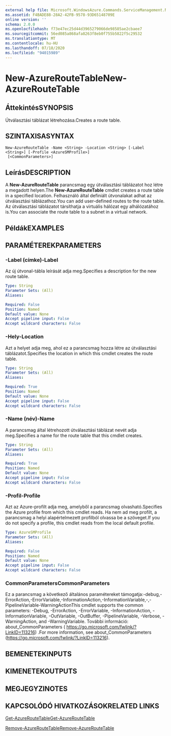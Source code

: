 ```yaml
---
external help file: Microsoft.WindowsAzure.Commands.ServiceManagement.Network.dll-Help.xml
ms.assetid: F4BADE88-28A2-42FB-9578-93D65148709E
online version: ''
schema: 2.0.0
ms.openlocfilehash: f73e47ec25d44d3965279066de98585ae2cbaee7
ms.sourcegitcommit: 56ed085a868afa8263f8eb0f755b5822f5c29532
ms.translationtype: MT
ms.contentlocale: hu-HU
ms.lasthandoff: 07/18/2020
ms.locfileid: "94015989"
---
```

# <span data-ttu-id="a2b60-101">New-AzureRouteTable</span><span class="sxs-lookup"><span data-stu-id="a2b60-101">New-AzureRouteTable</span></span>

## <span data-ttu-id="a2b60-102">Áttekintés</span><span class="sxs-lookup"><span data-stu-id="a2b60-102">SYNOPSIS</span></span>
<span data-ttu-id="a2b60-103">Útválasztási táblázat létrehozása.</span><span class="sxs-lookup"><span data-stu-id="a2b60-103">Creates a route table.</span></span>

## <span data-ttu-id="a2b60-104">SZINTAXISA</span><span class="sxs-lookup"><span data-stu-id="a2b60-104">SYNTAX</span></span>

```
New-AzureRouteTable -Name <String> -Location <String> [-Label <String>] [-Profile <AzureSMProfile>]
 [<CommonParameters>]
```

## <span data-ttu-id="a2b60-105">Leírás</span><span class="sxs-lookup"><span data-stu-id="a2b60-105">DESCRIPTION</span></span>
<span data-ttu-id="a2b60-106">A **New-AzureRouteTable** parancsmag egy útválasztási táblázatot hoz létre a megadott helyen.</span><span class="sxs-lookup"><span data-stu-id="a2b60-106">The **New-AzureRouteTable** cmdlet creates a route table in a specified location.</span></span>
<span data-ttu-id="a2b60-107">Felhasználó által definiált útvonalakat adhat az útválasztási táblázathoz.</span><span class="sxs-lookup"><span data-stu-id="a2b60-107">You can add user-defined routes to the route table.</span></span>
<span data-ttu-id="a2b60-108">Az útválasztási táblázatot társíthatja a virtuális hálózat egy alhálózatához is.</span><span class="sxs-lookup"><span data-stu-id="a2b60-108">You can associate the route table to a subnet in a virtual network.</span></span>

## <span data-ttu-id="a2b60-109">Példák</span><span class="sxs-lookup"><span data-stu-id="a2b60-109">EXAMPLES</span></span>

## <span data-ttu-id="a2b60-110">PARAMÉTEREK</span><span class="sxs-lookup"><span data-stu-id="a2b60-110">PARAMETERS</span></span>

### <span data-ttu-id="a2b60-111">-Label (címke)</span><span class="sxs-lookup"><span data-stu-id="a2b60-111">-Label</span></span>
<span data-ttu-id="a2b60-112">Az új útvonal-tábla leírását adja meg.</span><span class="sxs-lookup"><span data-stu-id="a2b60-112">Specifies a description for the new route table.</span></span>

```yaml
Type: String
Parameter Sets: (All)
Aliases: 

Required: False
Position: Named
Default value: None
Accept pipeline input: False
Accept wildcard characters: False
```

### <span data-ttu-id="a2b60-113">-Hely</span><span class="sxs-lookup"><span data-stu-id="a2b60-113">-Location</span></span>
<span data-ttu-id="a2b60-114">Azt a helyet adja meg, ahol ez a parancsmag hozza létre az útválasztási táblázatot.</span><span class="sxs-lookup"><span data-stu-id="a2b60-114">Specifies the location in which this cmdlet creates the route table.</span></span>

```yaml
Type: String
Parameter Sets: (All)
Aliases: 

Required: True
Position: Named
Default value: None
Accept pipeline input: False
Accept wildcard characters: False
```

### <span data-ttu-id="a2b60-115">-Name (név)</span><span class="sxs-lookup"><span data-stu-id="a2b60-115">-Name</span></span>
<span data-ttu-id="a2b60-116">A parancsmag által létrehozott útválasztási táblázat nevét adja meg.</span><span class="sxs-lookup"><span data-stu-id="a2b60-116">Specifies a name for the route table that this cmdlet creates.</span></span>

```yaml
Type: String
Parameter Sets: (All)
Aliases: 

Required: True
Position: Named
Default value: None
Accept pipeline input: False
Accept wildcard characters: False
```

### <span data-ttu-id="a2b60-117">-Profil</span><span class="sxs-lookup"><span data-stu-id="a2b60-117">-Profile</span></span>
<span data-ttu-id="a2b60-118">Azt az Azure-profilt adja meg, amelyből a parancsmag olvasható.</span><span class="sxs-lookup"><span data-stu-id="a2b60-118">Specifies the Azure profile from which this cmdlet reads.</span></span> <span data-ttu-id="a2b60-119">Ha nem ad meg profilt, a parancsmag a helyi alapértelmezett profilból olvassa be a szöveget.</span><span class="sxs-lookup"><span data-stu-id="a2b60-119">If you do not specify a profile, this cmdlet reads from the local default profile.</span></span>

```yaml
Type: AzureSMProfile
Parameter Sets: (All)
Aliases: 

Required: False
Position: Named
Default value: None
Accept pipeline input: False
Accept wildcard characters: False
```

### <span data-ttu-id="a2b60-120">CommonParameters</span><span class="sxs-lookup"><span data-stu-id="a2b60-120">CommonParameters</span></span>
<span data-ttu-id="a2b60-121">Ez a parancsmag a következő általános paramétereket támogatja:-debug,-ErrorAction,-ErrorVariable,-InformationAction,-InformationVariable,-,-PipelineVariable-WarningAction</span><span class="sxs-lookup"><span data-stu-id="a2b60-121">This cmdlet supports the common parameters: -Debug, -ErrorAction, -ErrorVariable, -InformationAction, -InformationVariable, -OutVariable, -OutBuffer, -PipelineVariable, -Verbose, -WarningAction, and -WarningVariable.</span></span> <span data-ttu-id="a2b60-122">További információ: about_CommonParameters ( https://go.microsoft.com/fwlink/?LinkID=113216) .</span><span class="sxs-lookup"><span data-stu-id="a2b60-122">For more information, see about_CommonParameters (https://go.microsoft.com/fwlink/?LinkID=113216).</span></span>

## <span data-ttu-id="a2b60-123">BEMENETEK</span><span class="sxs-lookup"><span data-stu-id="a2b60-123">INPUTS</span></span>

## <span data-ttu-id="a2b60-124">KIMENETEK</span><span class="sxs-lookup"><span data-stu-id="a2b60-124">OUTPUTS</span></span>

## <span data-ttu-id="a2b60-125">MEGJEGYZI</span><span class="sxs-lookup"><span data-stu-id="a2b60-125">NOTES</span></span>

## <span data-ttu-id="a2b60-126">KAPCSOLÓDÓ HIVATKOZÁSOK</span><span class="sxs-lookup"><span data-stu-id="a2b60-126">RELATED LINKS</span></span>

[<span data-ttu-id="a2b60-127">Get-AzureRouteTable</span><span class="sxs-lookup"><span data-stu-id="a2b60-127">Get-AzureRouteTable</span></span>](./Get-AzureRouteTable.md)

[<span data-ttu-id="a2b60-128">Remove-AzureRouteTable</span><span class="sxs-lookup"><span data-stu-id="a2b60-128">Remove-AzureRouteTable</span></span>](./Remove-AzureRouteTable.md)


